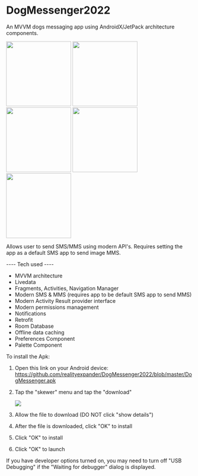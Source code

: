 # DogMessenger2022
An MVVM dogs messaging app using AndroidX/JetPack architecture components.

[<img src="https://user-images.githubusercontent.com/5157474/147440448-15196801-1a93-457d-8ea9-9eecbb459bca.png" width="175"/>](https://user-images.githubusercontent.com/5157474/147440448-15196801-1a93-457d-8ea9-9eecbb459bca.png)
[<img src="https://user-images.githubusercontent.com/5157474/147440514-ce7eb07e-3483-4999-8181-54a08c5ae73d.png" width="175"/>](https://user-images.githubusercontent.com/5157474/147440514-ce7eb07e-3483-4999-8181-54a08c5ae73d.png)
[<img src="https://user-images.githubusercontent.com/5157474/147440460-19acc1ef-085f-48bf-a16c-8e9d6966a368.png" width="175"/>](https://user-images.githubusercontent.com/5157474/147440460-19acc1ef-085f-48bf-a16c-8e9d6966a368.png)
[<img src="https://user-images.githubusercontent.com/5157474/147440653-8631d0bc-56de-458b-9cfc-4911cf70898d.png" width="175"/>](https://user-images.githubusercontent.com/5157474/147440653-8631d0bc-56de-458b-9cfc-4911cf70898d.png)
[<img src="https://user-images.githubusercontent.com/5157474/147440469-b4eef2b4-3738-44c3-ad01-3c2e2235c3b0.png" width="175"/>](https://user-images.githubusercontent.com/5157474/147440469-b4eef2b4-3738-44c3-ad01-3c2e2235c3b0.png)

Allows user to send SMS/MMS using modern API's. Requires setting the app as a default SMS app to send image MMS.

---- Tech used ----
- MVVM architecture
- Livedata
- Fragments, Activities, Navigation Manager
- Modern SMS & MMS (requires app to be default SMS app to send MMS)
- Modern Activity Result provider interface
- Modern permissions management
- Notifications
- Retrofit
- Room Database
- Offline data caching
- Preferences Component
- Palette Component

To install the Apk:

1. Open this link on your Android device:
   https://github.com/realityexpander/DogMessenger2022/blob/master/DogMessenger.apk
2. Tap the "skewer" menu and tap the "download"

   [![](https://user-images.githubusercontent.com/5157474/147434050-57102a30-af32-46ed-a90b-d94e0c4a4f35.jpg)]()
3. Allow the file to download (DO NOT click "show details")
4. After the file is downloaded, click "OK" to install
5. Click "OK" to install
6. Click "OK" to launch

If you have developer options turned on, you may need to turn off "USB Debugging" if the "Waiting for debugger" dialog is displayed.
